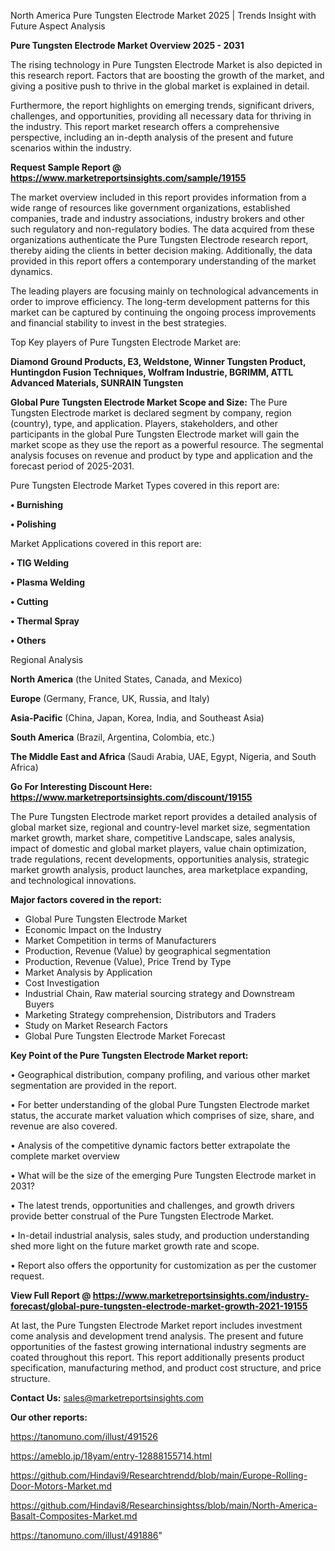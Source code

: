  North America Pure Tungsten Electrode Market 2025 | Trends Insight with Future Aspect Analysis

<Strong> Pure Tungsten Electrode Market Overview 2025 - 2031</strong>

The rising technology in Pure Tungsten Electrode Market is also depicted in this research report. Factors that are boosting the growth of the market, and giving a positive push to thrive in the global market is explained in detail.

Furthermore, the report highlights on emerging trends, significant drivers, challenges, and opportunities, providing all necessary data for thriving in the industry. This report market research offers a comprehensive perspective, including an in-depth analysis of the present and future scenarios within the industry.

<strong>Request Sample Report @ <a href=https://www.marketreportsinsights.com/sample/19155>https://www.marketreportsinsights.com/sample/19155</a></strong>

The market overview included in this report provides information from a wide range of resources like government organizations, established companies, trade and industry associations, industry brokers and other such regulatory and non-regulatory bodies. The data acquired from these organizations authenticate the Pure Tungsten Electrode research report, thereby aiding the clients in better decision making. Additionally, the data provided in this report offers a contemporary understanding of the market dynamics.

The leading players are focusing mainly on technological advancements in order to improve efficiency. The long-term development patterns for this market can be captured by continuing the ongoing process improvements and financial stability to invest in the best strategies.

Top Key players of Pure Tungsten Electrode Market are:

<strong>Diamond Ground Products, E3, Weldstone, Winner Tungsten Product, Huntingdon Fusion Techniques, Wolfram Industrie, BGRIMM, ATTL Advanced Materials, SUNRAIN Tungsten</strong>

<strong><b>Global Pure Tungsten Electrode Market Scope and Size:</b></strong>
The Pure Tungsten Electrode market is declared segment by company, region (country), type, and application. Players, stakeholders, and other participants in the global Pure Tungsten Electrode market will gain the market scope as they use the report as a powerful resource. The segmental analysis focuses on revenue and product by type and application and the forecast period of 2025-2031.

Pure Tungsten Electrode Market Types covered in this report are:

<strong>• Burnishing

• Polishing</strong>

Market Applications covered in this report are:

<strong>• TIG Welding

• Plasma Welding

• Cutting

• Thermal Spray

• Others</strong> 

Regional Analysis

<strong>North America</strong> (the United States, Canada, and Mexico)

<strong>Europe</strong> (Germany, France, UK, Russia, and Italy)

<strong>Asia-Pacific</strong> (China, Japan, Korea, India, and Southeast Asia)

<strong>South America</strong> (Brazil, Argentina, Colombia, etc.)

<strong>The Middle East and Africa</strong> (Saudi Arabia, UAE, Egypt, Nigeria, and South Africa)

<strong>Go For Interesting Discount Here: <a href=https://www.marketreportsinsights.com/discount/19155>https://www.marketreportsinsights.com/discount/19155</a></strong>

The Pure Tungsten Electrode market report provides a detailed analysis of global market size, regional and country-level market size, segmentation market growth, market share, competitive Landscape, sales analysis, impact of domestic and global market players, value chain optimization, trade regulations, recent developments, opportunities analysis, strategic market growth analysis, product launches, area marketplace expanding, and technological innovations.

<strong><b>Major factors covered in the report:</b></strong>
<ul>
  <li>Global Pure Tungsten Electrode Market </li>
  <li>Economic Impact on the Industry</li>
  <li>Market Competition in terms of Manufacturers</li>
  <li>Production, Revenue (Value) by geographical segmentation</li>
  <li>Production, Revenue (Value), Price Trend by Type</li>
  <li>Market Analysis by Application</li>
  <li>Cost Investigation</li>
  <li>Industrial Chain, Raw material sourcing strategy and Downstream Buyers</li>
  <li>Marketing Strategy comprehension, Distributors and Traders</li>
  <li>Study on Market Research Factors</li>
  <li>Global Pure Tungsten Electrode Market Forecast</li>
</ul>

<strong><b>Key Point of the Pure Tungsten Electrode Market report:</b></strong>

• Geographical distribution, company profiling, and various other market segmentation are provided in the report.

• For better understanding of the global Pure Tungsten Electrode market status, the accurate market valuation which comprises of size, share, and revenue are also covered.

• Analysis of the competitive dynamic factors better extrapolate the complete market overview

• What will be the size of the emerging Pure Tungsten Electrode market in 2031?

• The latest trends, opportunities and challenges, and growth drivers provide better construal of the Pure Tungsten Electrode Market.

• In-detail industrial analysis, sales study, and production understanding shed more light on the future market growth rate and scope.

• Report also offers the opportunity for customization as per the customer request.

<strong><b>View Full Report @ <a href=https://www.marketreportsinsights.com/industry-forecast/global-pure-tungsten-electrode-market-growth-2021-19155>https://www.marketreportsinsights.com/industry-forecast/global-pure-tungsten-electrode-market-growth-2021-19155</a></b></strong>


At last, the Pure Tungsten Electrode Market report includes investment come analysis and development trend analysis. The present and future opportunities of the fastest growing international industry segments are coated throughout this report. This report additionally presents product specification, manufacturing method, and product cost structure, and price structure.

<strong>Contact Us:</strong>
sales@marketreportsinsights.com

<strong>Our other reports:</strong>

<a href=https://tanomuno.com/illust/491526>https://tanomuno.com/illust/491526</a>

<a href=https://ameblo.jp/18yam/entry-12888155714.html>https://ameblo.jp/18yam/entry-12888155714.html</a>

<a href=https://github.com/Hindavi9/Researchtrendd/blob/main/Europe-Rolling-Door-Motors-Market.md>https://github.com/Hindavi9/Researchtrendd/blob/main/Europe-Rolling-Door-Motors-Market.md</a>

<a href=https://github.com/Hindavi8/Researchinsightss/blob/main/North-America-Basalt-Composites-Market.md>https://github.com/Hindavi8/Researchinsightss/blob/main/North-America-Basalt-Composites-Market.md</a>

<a href=https://tanomuno.com/illust/491886>https://tanomuno.com/illust/491886</a>"

